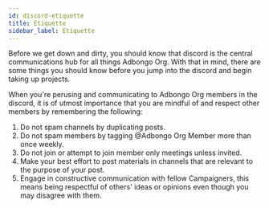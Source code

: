 ```yaml
---
id: discord-etiquette
title: Etiquette
sidebar_label: Etiquette
---
```

Before we get down and dirty, you should know that discord is the central communications hub for all things Adbongo Org.  With that in mind, there are some things you should know before you jump into the discord and begin taking up projects.

When you're perusing and communicating to Adbongo Org members in the discord, it is of utmost importance that you are mindful of and respect other members by remembering the following: 

1. Do not spam channels by duplicating posts.
2. Do not spam members by tagging @Adbongo Org Member more than once weekly.
3. Do not join or attempt to join member only meetings unless invited.
4. Make your best effort to post materials in channels that are relevant to the purpose of your post.
5. Engage in constructive communication with fellow Campaigners, this means being respectful of others' ideas or opinions even though you may disagree with them.

